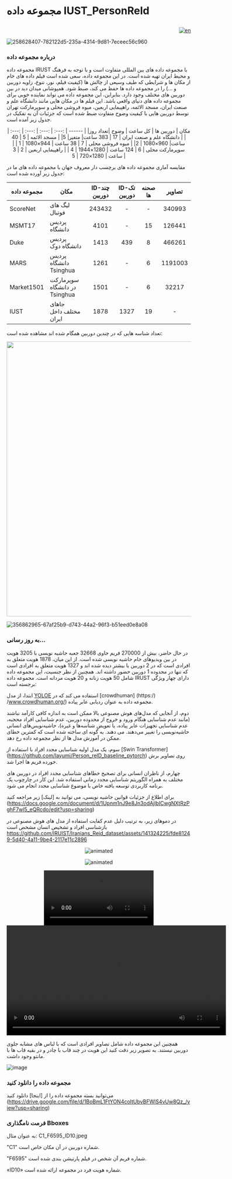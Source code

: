 # مجموعه داده IUST_PersonReId <p align="left">   </p>


<div align="right">
 
[![en](https://img.shields.io/badge/lang-en-red.svg)](https://github.com/ComputerVisionIUST/IUST_PersonReId/blob/main/README.md)  

</div>


![258628407-782122d5-235a-4314-9d81-7eceec56c960](https://github.com/user-attachments/assets/d35227db-ad22-4116-b211-804ef4bd831f)



### درباره مجموعه داده

مجموعه داده IRUST با مجموعه داده های بین المللی متفاوت است و با توجه به فرهنگ و محیط ایران تهیه شده است. در این مجموعه داده، سعی شده است فیلم داده های خام از مکان ها و شرایطی که طیف وسیعی از چالش ها (کیفیت فیلم، نور، تنوع، زاویه دوربین و ...) را در مجموعه داده ها حفظ می کند، ضبط شود. همپوشانی میدان دید در بین دوربین های مختلف وجود دارد. بنابراین، این مجموعه داده می تواند نماینده خوبی برای مجموعه داده های دنیای واقعی باشد.
این فیلم ها در مکان هایی مانند دانشگاه علم و صنعت ایران، مسجد الائمه، راهپیمایی اربعین، میوه فروشی محلی و سوپرمارکت تهران توسط دوربین هایی با کیفیت وضوح متفاوت ضبط شده است که جزئیات آن به تفکیک در جدول زیر آمده است.
<div align="center">
| مکان | دوربین ها | کل ساعت | وضوح |تعداد روز|
| ------ | :---: | :---: | :---: | :---: |
| دانشگاه علم و صنعت ایران | 17 | 383 ساعت| متغیر| 5|
| مسجد الائمه | 5 | 40 ساعت| 960×1080 | 2|
| میوه فروشی محلی | 7 | 38 ساعت | 944×1080 | 1 |
| سوپرمارکت محلی | 6 | 124 ساعت | 1280×1944 | 4 |
| راهپیمایی اربعین | 2 | 3 ساعت | 1280×720 | 5 |
</div>

مقایسه آماری مجموعه داده های برچسب دار معروف جهان با مجموعه داده های ما در جدول زیر آورده شده است:

| مجموعه داده | مکان | ID-چند دوربین | ID-تک دوربین | صحنه ها | تصاویر |
| ----- | ------ | :---: | :---: | :---: | :---: |
| ScoreNet | لیگ های فوتبال | 243432 | - | -| 340993|
| MSMT17 | پردیس دانشگاه | 4101 | - | 15| 126441 |
| Duke | پردیس دانشگاه دوک | 1413 | 439 | 8 | 466261 |
| MARS | پردیس دانشگاه Tsinghua | 1261 | - | 6 | 1191003 |
| Market1501 | سوپرمارکت در دانشگاه Tsinghua | 1501 | - | 6 | 32217 |
| IUST | جاهای مختلف داخل ایران | 1878 | 1327 | 19 | - |



تعداد شناسه هایی که در چندین دوربین همگام شده اند مشاهده شده است:
<p align="center"><img src="![_Labeled Data](https://github.com/user-attachments/assets/67226f29-5ab6-4e36-ac66-b910b48faad1)" width="750"/ </p>

![356862965-67af25b9-d743-44a2-96f3-b51eed0e8a08](https://github.com/user-attachments/assets/490f0d3e-db4a-47a0-a719b-59)


### به روز رسانی...
در حال حاضر، بیش از 270000 فریم حاوی 32668 جعبه حاشیه نویسی با 3205 هویت در بین ویدیوهای خام حاشیه نویسی شده است. از این میان، 1878 هویت متعلق به افرادی است که در 2 دوربین یا بیشتر دیده شده اند و 1327 هویت متعلق به افرادی است که تنها در محدوده 1 دوربین حضور داشته اند. همچنین از نظر جنسیت، این مجموعه داده شامل 50 هویت زنانه و 20 هویت مردانه است. مجموعه داده IRUST دارای چهار ویژگی برجسته است:

ابتدا، از مدل [YOLOE](https://github.com/PaddlePaddle/PaddleDetection/blob/release/2.7/deploy/pipeline/docs/tutorials/pphuman_mot_en.md) استفاده می کند که در [crowdhuman] (https:/) /www.crowdhuman.org/) مجموعه داده به عنوان ردیابی عابر پیاده.

دوم، از آنجایی که مدل‌های هوش مصنوعی بالا ممکن است به اندازه کافی کارآمد نباشند (مانند عدم شناسایی هنگام ورود و خروج از محدوده دوربین، عدم شناسایی افراد محجبه، عدم شناسایی تجهیزات عابر پیاده، یا تعویض شناسه‌ها و غیره)، حاشیه‌نویس‌های انسانی حاشیه‌نویسی را تغییر می‌دهند. می دهند. به گونه ای ساخته شده است که کمترین خطای ممکن در آموزش مدل ها از نظر مجموعه داده رخ دهد.

سوم، یک مدل اولیه شناسایی مجدد افراد با استفاده از [Swin Transformer] (https://github.com/layumi/Person_reID_baseline_pytorch) روی تصاویر برش خورده فریم ها اجرا شد.

چهارم، از ناظران انسانی برای تصحیح خطاهای شناسایی مجدد افراد در دوربین های مختلف به همراه الگوریتم شناسایی مجدد زمانی استفاده شد. این کار در چارچوب یک برنامه کاربردی توسعه یافته خاص با موضوع شناسایی مجدد انجام می شود.


برای اطلاع از جزئیات قوانین حاشیه نویسی، می توانید به [لینک] زیر مراجعه کنید (https://docs.google.com/document/d/1Upnm1nJ9e8Jn3odAjlbICwgNXtRzPghF7wl5_eQRcdo/edit?usp=sharing)


در دموهای زیر، به ترتیب دلیل عدم کفایت استفاده از مدل های هوش مصنوعی در بازشناسی افراد و تشخیص انسان مشخص است
https://github.com/IRUIST/Iranians_Reid_dataset/assets/141324225/fde81249-5d40-4a11-9be4-2117e11c2896
<p align="center">
 <img src="https://github.com/user-attachments/assets/28014e07-35b1-47c8-b7e5-0abfdcafec30" alt="animated" />
</p>

<p align="center">
 <img src="https://github.com/user-attachments/assets/11399f88-e4a1-4f0b-80ea-75225e1ac246" alt="animated" />
</p>



<div align="center">
 <video src="https://github.com/user-attachments/assets/ef987d49-9f29-423d-a4c4-b7f0a9b2b612" />
</div>



<div align="center">
 <video src="https://github.com/user-attachments/assets/aa5ee71a-a359-484e-8e5b-da43611097a5" width="600" />
</div>




همچنین این مجموعه داده شامل تصاویر افرادی است که با لباس های مشابه جلوی دوربین نیستند.
به تصویر زیر دقت کنید این هویت در چند قاب با چادر و در بقیه قاب ها با مانتو وجود داشت.


![image](https://github.com/user-attachments/assets/03590215-9ce6-42d7-8e50-36a6baea79d5)



### مجموعه داده را دانلود کنید
می‌توانید بسته مجموعه داده را از [اینجا] دانلود کنید (https://drive.google.com/file/d/1BoBmL1FtYON4coItUbvBFWlS4vUw8Qz_/view?usp=sharing)

### فرمت نامگذاری Bboxes

به عنوان مثال: C1_F6595_ID10.jpeg

"C1" شماره دوربین در آن مکان خاص است.

"F6595" شماره فریم آن شخص در فیلم پارتیشن بندی شده است.

«ID10» شماره هویت فرد در مجموعه ارائه شده است.

